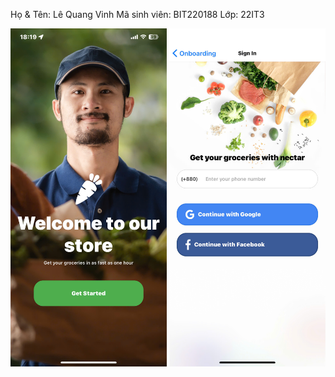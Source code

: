 Họ & Tên: Lê Quang Vinh
Mã sinh viên: BIT220188
Lớp: 22IT3
<p align="center">
  <img src="ket-qua-baitra.jpg" alt="ket-qua-baitra.jpg" width="250"/>
  <img src="ket-qua-bai-ktra2.jpg" alt="ket-qua-bai-ktra2.jpg" width="250"/>
</p>
